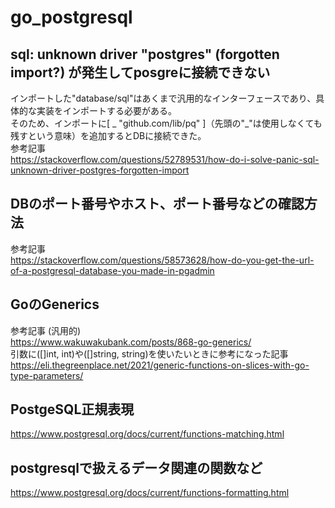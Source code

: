 # go_postgresql

## sql: unknown driver "postgres" (forgotten import?) が発生してposgreに接続できない
インポートした"database/sql"はあくまで汎用的なインターフェースであり、具体的な実装をインポートする必要がある。  
そのため、インポートに[ _ "github.com/lib/pq" ]（先頭の"_"は使用しなくても残すという意味）を追加するとDBに接続できた。  
参考記事  
https://stackoverflow.com/questions/52789531/how-do-i-solve-panic-sql-unknown-driver-postgres-forgotten-import

## DBのポート番号やホスト、ポート番号などの確認方法
参考記事  
https://stackoverflow.com/questions/58573628/how-do-you-get-the-url-of-a-postgresql-database-you-made-in-pgadmin

## GoのGenerics
参考記事  (汎用的)  
https://www.wakuwakubank.com/posts/868-go-generics/  
引数に([]int, int)や([]string, string)を使いたいときに参考になった記事  
https://eli.thegreenplace.net/2021/generic-functions-on-slices-with-go-type-parameters/  

## PostgeSQL正規表現
https://www.postgresql.org/docs/current/functions-matching.html

## postgresqlで扱えるデータ関連の関数など
https://www.postgresql.org/docs/current/functions-formatting.html
